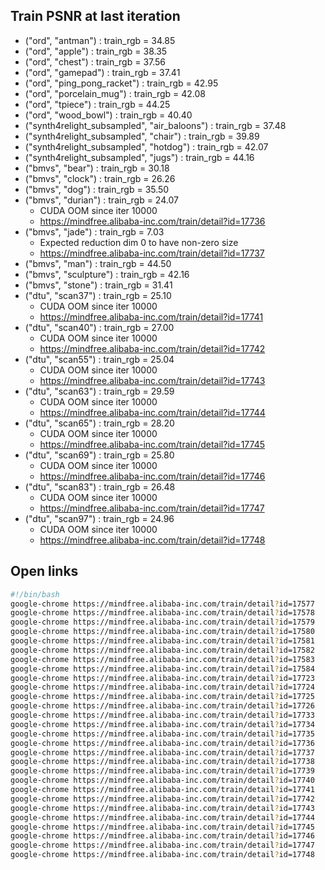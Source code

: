 ## Train PSNR at last iteration
- ("ord", "antman")                           : train_rgb = 34.85
- ("ord", "apple")                            : train_rgb = 38.35
- ("ord", "chest")                            : train_rgb = 37.56
- ("ord", "gamepad")                          : train_rgb = 37.41
- ("ord", "ping_pong_racket")                 : train_rgb = 42.95
- ("ord", "porcelain_mug")                    : train_rgb = 42.08
- ("ord", "tpiece")                           : train_rgb = 44.25
- ("ord", "wood_bowl")                        : train_rgb = 40.40
- ("synth4relight_subsampled", "air_baloons") : train_rgb = 37.48
- ("synth4relight_subsampled", "chair")       : train_rgb = 39.89
- ("synth4relight_subsampled", "hotdog")      : train_rgb = 42.07
- ("synth4relight_subsampled", "jugs")        : train_rgb = 44.16
- ("bmvs", "bear")                            : train_rgb = 30.18
- ("bmvs", "clock")                           : train_rgb = 26.26
- ("bmvs", "dog")                             : train_rgb = 35.50
- ("bmvs", "durian")                          : train_rgb = 24.07
  - CUDA OOM since iter 10000
  - https://mindfree.alibaba-inc.com/train/detail?id=17736
- ("bmvs", "jade")                            : train_rgb =  7.03
  - Expected reduction dim 0 to have non-zero size
  - https://mindfree.alibaba-inc.com/train/detail?id=17737
- ("bmvs", "man")                             : train_rgb = 44.50
- ("bmvs", "sculpture")                       : train_rgb = 42.16
- ("bmvs", "stone")                           : train_rgb = 31.41
- ("dtu", "scan37")                           : train_rgb = 25.10
  - CUDA OOM since iter 10000
  - https://mindfree.alibaba-inc.com/train/detail?id=17741
- ("dtu", "scan40")                           : train_rgb = 27.00
  - CUDA OOM since iter 10000
  - https://mindfree.alibaba-inc.com/train/detail?id=17742
- ("dtu", "scan55")                           : train_rgb = 25.04
  - CUDA OOM since iter 10000
  - https://mindfree.alibaba-inc.com/train/detail?id=17743
- ("dtu", "scan63")                           : train_rgb = 29.59
  - CUDA OOM since iter 10000
  - https://mindfree.alibaba-inc.com/train/detail?id=17744
- ("dtu", "scan65")                           : train_rgb = 28.20
  - CUDA OOM since iter 10000
  - https://mindfree.alibaba-inc.com/train/detail?id=17745
- ("dtu", "scan69")                           : train_rgb = 25.80
  - CUDA OOM since iter 10000
  - https://mindfree.alibaba-inc.com/train/detail?id=17746
- ("dtu", "scan83")                           : train_rgb = 26.48
  - CUDA OOM since iter 10000
  - https://mindfree.alibaba-inc.com/train/detail?id=17747
- ("dtu", "scan97")                           :  train_rgb = 24.96
  - CUDA OOM since iter 10000
  - https://mindfree.alibaba-inc.com/train/detail?id=17748


## Open links

```bash
#!/bin/bash
google-chrome https://mindfree.alibaba-inc.com/train/detail?id=17577
google-chrome https://mindfree.alibaba-inc.com/train/detail?id=17578
google-chrome https://mindfree.alibaba-inc.com/train/detail?id=17579
google-chrome https://mindfree.alibaba-inc.com/train/detail?id=17580
google-chrome https://mindfree.alibaba-inc.com/train/detail?id=17581
google-chrome https://mindfree.alibaba-inc.com/train/detail?id=17582
google-chrome https://mindfree.alibaba-inc.com/train/detail?id=17583
google-chrome https://mindfree.alibaba-inc.com/train/detail?id=17584
google-chrome https://mindfree.alibaba-inc.com/train/detail?id=17723
google-chrome https://mindfree.alibaba-inc.com/train/detail?id=17724
google-chrome https://mindfree.alibaba-inc.com/train/detail?id=17725
google-chrome https://mindfree.alibaba-inc.com/train/detail?id=17726
google-chrome https://mindfree.alibaba-inc.com/train/detail?id=17733
google-chrome https://mindfree.alibaba-inc.com/train/detail?id=17734
google-chrome https://mindfree.alibaba-inc.com/train/detail?id=17735
google-chrome https://mindfree.alibaba-inc.com/train/detail?id=17736
google-chrome https://mindfree.alibaba-inc.com/train/detail?id=17737
google-chrome https://mindfree.alibaba-inc.com/train/detail?id=17738
google-chrome https://mindfree.alibaba-inc.com/train/detail?id=17739
google-chrome https://mindfree.alibaba-inc.com/train/detail?id=17740
google-chrome https://mindfree.alibaba-inc.com/train/detail?id=17741
google-chrome https://mindfree.alibaba-inc.com/train/detail?id=17742
google-chrome https://mindfree.alibaba-inc.com/train/detail?id=17743
google-chrome https://mindfree.alibaba-inc.com/train/detail?id=17744
google-chrome https://mindfree.alibaba-inc.com/train/detail?id=17745
google-chrome https://mindfree.alibaba-inc.com/train/detail?id=17746
google-chrome https://mindfree.alibaba-inc.com/train/detail?id=17747
google-chrome https://mindfree.alibaba-inc.com/train/detail?id=17748
```
